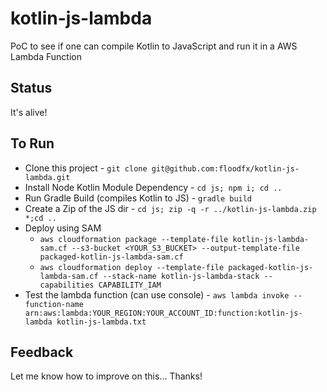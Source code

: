 # kotlin-js-lambda
PoC to see if one can compile Kotlin to JavaScript and run it in a AWS Lambda Function

## Status
It's alive!  

## To Run
 * Clone this project - `git clone git@github.com:floodfx/kotlin-js-lambda.git`
 * Install Node Kotlin Module Dependency - `cd js; npm i; cd ..`
 * Run Gradle Build (compiles Kotlin to JS) - `gradle build`
 * Create a Zip of the JS dir - `cd js; zip -q -r ../kotlin-js-lambda.zip *;cd ..`
 * Deploy using SAM 
   * `aws cloudformation package --template-file kotlin-js-lambda-sam.cf --s3-bucket <YOUR_S3_BUCKET> --output-template-file packaged-kotlin-js-lambda-sam.cf`
   * `aws cloudformation deploy --template-file packaged-kotlin-js-lambda-sam.cf --stack-name kotlin-js-lambda-stack --capabilities CAPABILITY_IAM`
 * Test the lambda function (can use console) - `aws lambda invoke --function-name arn:aws:lambda:YOUR_REGION:YOUR_ACCOUNT_ID:function:kotlin-js-lambda kotlin-js-lambda.txt`
 
## Feedback
Let me know how to improve on this...  Thanks!
